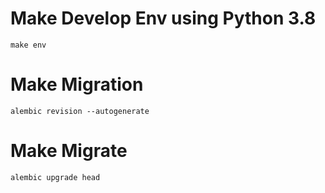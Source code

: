 # Make Develop Env using Python 3.8
```shell
make env
```
# Make Migration
```shell
alembic revision --autogenerate
```
# Make Migrate
```shell
alembic upgrade head
```
